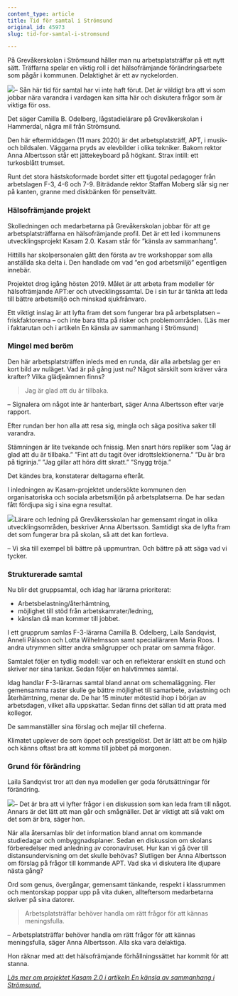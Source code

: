 ```yaml
---
content_type: article
title: Tid för samtal i Strömsund
original_id: 45973
slug: tid-for-samtal-i-stromsund

---
```


På Grevåkerskolan i Strömsund håller man nu arbetsplatsträffar på ett nytt sätt. Träffarna spelar en viktig roll i det hälsofrämjande förändringsarbete som pågår i kommunen. Delaktighet är ett av nyckelorden.

[![](https://www.suntarbetsliv.se/wp-content/uploads/2020/04/200x220-camilla-odelberg-foto-anneli-asen-carlsson.jpg)](https://www.suntarbetsliv.se/wp-content/uploads/2020/04/200x220-camilla-odelberg-foto-anneli-asen-carlsson.jpg)– Sån här tid för samtal har vi inte haft förut. Det är väldigt bra att vi som jobbar nära varandra i vardagen kan sitta här och diskutera frågor som är viktiga för oss.

Det säger Camilla B. Odelberg, lågstadielärare på Grevåkerskolan i Hammerdal, några mil från Strömsund.

Den här eftermiddagen (11 mars 2020) är det arbetsplatsträff, APT, i musik- och bildsalen. Väggarna pryds av elevbilder i olika tekniker. Bakom rektor Anna Albertsson står ett jättekeyboard på högkant. Strax intill: ett turkosblått trumset.

Runt det stora hästskoformade bordet sitter ett tjugotal pedagoger från arbetslagen F-3, 4-6 och 7-9. Biträdande rektor Staffan Moberg slår sig ner på kanten, granne med diskbänken för penseltvätt.

### Hälsofrämjande projekt

Skolledningen och medarbetarna på Grevåkerskolan jobbar för att ge arbetsplatsträffarna en hälsofrämjande profil. Det är ett led i kommunens utvecklingsprojekt Kasam 2.0. Kasam står för ”känsla av sammanhang”.

Hittills har skolpersonalen gått den första av tre workshoppar som alla anställda ska delta i. Den handlade om vad ”en god arbetsmiljö” egentligen innebär.

Projektet drog igång hösten 2019. Målet är att arbeta fram modeller för hälsofrämjande APT:er och utvecklingssamtal. De i sin tur är tänkta att leda till bättre arbetsmiljö och minskad sjukfrånvaro.

Ett viktigt inslag är att lyfta fram det som fungerar bra på arbetsplatsen ­– friskfaktorerna ­– och inte bara titta på risker och problemområden. (Läs mer i faktarutan och i artikeln En känsla av sammanhang i Strömsund)

### Mingel med beröm

Den här arbetsplatsträffen inleds med en runda, där alla arbetslag ger en kort bild av nuläget. Vad är på gång just nu? Något särskilt som kräver våra krafter? Vilka glädjeämnen finns?

> Jag är glad att du är tillbaka.

– Signalera om något inte är hanterbart, säger Anna Albertsson efter varje rapport.

Efter rundan ber hon alla att resa sig, mingla och säga positiva saker till varandra.

Stämningen är lite tvekande och fnissig. Men snart hörs repliker som ”Jag är glad att du är tillbaka.” ”Fint att du tagit över idrottslektionerna.” ”Du är bra på tigrinja.” ”Jag gillar att höra ditt skratt.” ”Snygg tröja.”

Det kändes bra, konstaterar deltagarna efteråt.

I inledningen av Kasam-projektet undersökte kommunen den organisatoriska och sociala arbetsmiljön på arbetsplatserna. De har sedan fått fördjupa sig i sina egna resultat.

[![](https://www.suntarbetsliv.se/wp-content/uploads/2020/04/200x220-anna-albertsson-foto-anneli-asen-carlsson.jpg)](https://www.suntarbetsliv.se/wp-content/uploads/2020/04/200x220-anna-albertsson-foto-anneli-asen-carlsson.jpg)Lärare och ledning på Grevåkersskolan har gemensamt ringat in olika utvecklingsområden, beskriver Anna Albertsson. Samtidigt ska de lyfta fram det som fungerar bra på skolan, så att det kan fortleva.

– Vi ska till exempel bli bättre på uppmuntran. Och bättre på att säga vad vi tycker.

### Strukturerade samtal

Nu blir det gruppsamtal, och idag har lärarna prioriterat:

*   Arbetsbelastning/återhämtning,
*   möjlighet till stöd från arbetskamrater/ledning,
*   känslan då man kommer till jobbet.

I ett grupprum samlas F-3-lärarna Camilla B. Odelberg, Laila Sandqvist, Anneli Pålsson och Lotta Wilhelmsson samt specialläraren Maria Roos.  I andra utrymmen sitter andra smågrupper och pratar om samma frågor.

Samtalet följer en tydlig modell: var och en reflekterar enskilt en stund och skriver ner sina tankar. Sedan följer en halvtimmes samtal.

Idag handlar F-3-lärarnas samtal bland annat om schemaläggning. Fler gemensamma raster skulle ge bättre möjlighet till samarbete, avlastning och återhämtning, menar de. De har 15 minuter mötestid ihop i början av arbetsdagen, vilket alla uppskattar. Sedan finns det sällan tid att prata med kollegor.

De sammanställer sina förslag och mejlar till cheferna.

Klimatet upplever de som öppet och prestigelöst. Det är lätt att be om hjälp och känns oftast bra att komma till jobbet på morgonen.

### Grund för förändring

Laila Sandqvist tror att den nya modellen ger goda förutsättningar för förändring.

[![](https://www.suntarbetsliv.se/wp-content/uploads/2020/04/200x220-laila-sandqvist-foto-anneli-asen-carlsson.jpg)](https://www.suntarbetsliv.se/wp-content/uploads/2020/04/200x220-laila-sandqvist-foto-anneli-asen-carlsson.jpg)– Det är bra att vi lyfter frågor i en diskussion som kan leda fram till något. Annars är det lätt att man går och smågnäller. Det är viktigt att slå vakt om det som är bra, säger hon.

När alla återsamlas blir det information bland annat om kommande studiedagar och ombyggnadsplaner. Sedan en diskussion om skolans förberedelser med anledning av coronaviruset. Hur kan vi gå över till distansundervisning om det skulle behövas? Slutligen ber Anna Albertsson om förslag på frågor till kommande APT. Vad ska vi diskutera lite djupare nästa gång?

Ord som genus, övergångar, gemensamt tänkande, respekt i klassrummen och mentorskap poppar upp på vita duken, allteftersom medarbetarna skriver på sina datorer.

> Arbetsplatsträffar behöver handla om rätt frågor för att kännas meningsfulla.

– Arbetsplatsträffar behöver handla om rätt frågor för att kännas meningsfulla, säger Anna Albertsson. Alla ska vara delaktiga.

Hon räknar med att det hälsofrämjande förhållningssättet har kommit för att stanna.

[_Läs mer om projektet Kasam 2.0 i artikeln En känsla av sammanhang i Strömsund._](https://www.suntarbetsliv.se/artiklar/sam/en-kansla-av-sammanhang-i-stromsund/)

